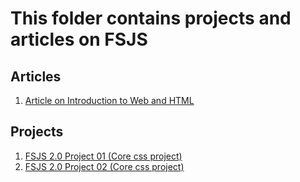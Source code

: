 # This folder contains projects and articles on FSJS

## Articles
1. [Article on Introduction to Web and HTML](https://www.linkedin.com/posts/priti-sonpethkar-manwatkar-0b4a3894_introduction-to-web-and-html-activity-6999264981498146816-PjcE?utm_source=share&utm_medium=member_desktop)

## Projects
1. [FSJS 2.0 Project 01 (Core css project)](./FSJS%202.0%20Project%2001)
2. [FSJS 2.0 Project 02 (Core css project)](./FSJS%202.0%20Project%2002/)